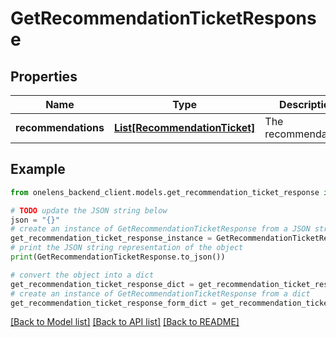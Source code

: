 # GetRecommendationTicketResponse


## Properties

Name | Type | Description | Notes
------------ | ------------- | ------------- | -------------
**recommendations** | [**List[RecommendationTicket]**](RecommendationTicket.md) | The recommendations | 

## Example

```python
from onelens_backend_client.models.get_recommendation_ticket_response import GetRecommendationTicketResponse

# TODO update the JSON string below
json = "{}"
# create an instance of GetRecommendationTicketResponse from a JSON string
get_recommendation_ticket_response_instance = GetRecommendationTicketResponse.from_json(json)
# print the JSON string representation of the object
print(GetRecommendationTicketResponse.to_json())

# convert the object into a dict
get_recommendation_ticket_response_dict = get_recommendation_ticket_response_instance.to_dict()
# create an instance of GetRecommendationTicketResponse from a dict
get_recommendation_ticket_response_form_dict = get_recommendation_ticket_response.from_dict(get_recommendation_ticket_response_dict)
```
[[Back to Model list]](../README.md#documentation-for-models) [[Back to API list]](../README.md#documentation-for-api-endpoints) [[Back to README]](../README.md)


